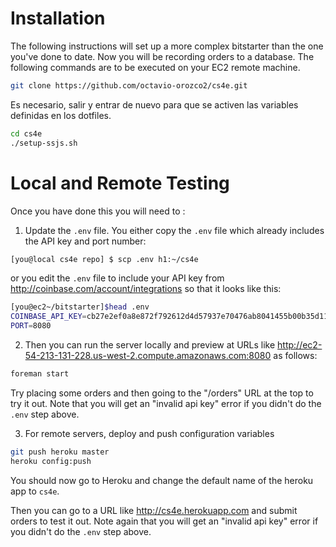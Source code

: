 Installation
============
The following instructions will set up a more complex bitstarter than the
one you've done to date. Now you will be recording orders to a database.
The following commands are to be executed on your EC2 remote machine.

```sh
git clone https://github.com/octavio-orozco2/cs4e.git
```
Es necesario, salir y entrar de nuevo para que se activen las variables
definidas en los dotfiles.

```sh
cd cs4e
./setup-ssjs.sh
```

Local and Remote Testing
========================
Once you have done this you will need to :
 

1. Update the `.env` file. You either copy the `.env` file which already includes the API key and port number:

```bash
[you@local cs4e repo] $ scp .env h1:~/cs4e
```

or you edit the `.env` file to include your API key from
http://coinbase.com/account/integrations so that it looks like this:

```bash
[you@ec2~/bitstarter]$head .env
COINBASE_API_KEY=cb27e2ef0a8e872f792612d4d57937e70476ab8041455b00b35d1196cf80f50d
PORT=8080
```


2. Then you can run the server locally and preview at URLs like http://ec2-54-213-131-228.us-west-2.compute.amazonaws.com:8080 as follows:

```sh
foreman start
```

Try placing some orders and then going to the "/orders" URL at the top to
try it out. Note that you will get an "invalid api key" error if you didn't
do the `.env` step above.


3. For remote servers, deploy and push configuration variables

```sh
git push heroku master
heroku config:push
```

You should now go to Heroku and change the default name of the heroku app
to `cs4e`.

Then you can go to a URL like http://cs4e.herokuapp.com and submit
orders to test it out. Note again that you will get an "invalid api key"
error if you didn't do the `.env` step above.

